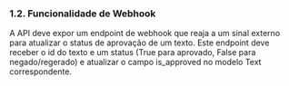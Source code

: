 ### 1.2. Funcionalidade de Webhook

A API deve expor um endpoint de webhook que reaja a um sinal externo para atualizar o status de aprovação de um texto. Este endpoint deve receber o id do texto e um status (True para aprovado, False para negado/regerado) e atualizar o campo is_approved no modelo Text correspondente.
